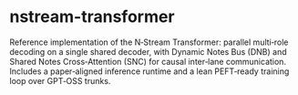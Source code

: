 # nstream-transformer
Reference implementation of the N‑Stream Transformer: parallel multi‑role decoding on a single shared decoder, with Dynamic Notes Bus (DNB) and Shared Notes Cross‑Attention (SNC) for causal inter‑lane communication. Includes a paper‑aligned inference runtime and a lean PEFT‑ready training loop over GPT‑OSS trunks.
